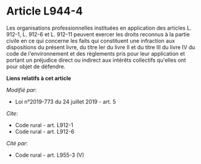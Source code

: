 # Article L944-4

Les organisations professionnelles instituées en application 
 des articles L. 912-1, L. 912-6 et L. 912-11 peuvent exercer les droits reconnus à la partie civile en ce qui concerne les
faits qui constituent une infraction aux dispositions du présent livre, du titre Ier du livre II et du titre III du livre IV
du code de l'environnement et des règlements pris pour leur application et portant un préjudice direct ou indirect aux
intérêts collectifs qu'elles ont pour objet de défendre.

**Liens relatifs à cet article**

_Modifié par_:

  - Loi n°2019-773 du 24 juillet 2019 - art. 5

_Cite_:

  - Code rural - art. L912-1
  - Code rural - art. L912-6

_Cité par_:

  - Code rural - art. L955-3 (V)
